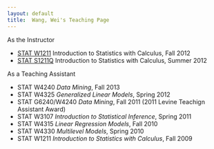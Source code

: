 ```yaml
---
layout: default
title:  Wang, Wei's Teaching Page
---
```

As the Instructor

- [STAT W1211](/teaching/w1211_2012) Introduction to Statistics with Calculus, Fall 2012
- [STAT S1211Q](/teaching/s1211q_2012) Introduction to Statistics with Calculus, Summer 2012             

As a Teaching Assistant

- STAT W4240 _Data Mining_, Fall 2013
- STAT W4325 _Generalized Linear Models_, Spring 2012
- STAT G6240/W4240 _Data Mining_, Fall 2011 (2011 Levine Teachign Assistant Award)
- STAT W3107 _Introduction to Statistical Inference_, Spring 2011 
- STAT W4315 _Linear Regression Models_, Fall 2010
- STAT W4330 _Multilevel Models_, Spring 2010
- STAT W1211 _Introduction to Statistics with Calculus_, Fall 2009
